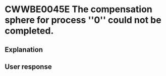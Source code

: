 # CWWBE0045E The compensation sphere for process ''0'' could not be completed.

## Explanation

## User response